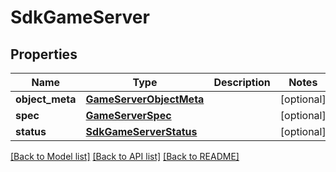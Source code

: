 # SdkGameServer

## Properties
Name | Type | Description | Notes
------------ | ------------- | ------------- | -------------
**object_meta** | [**GameServerObjectMeta**](GameServerObjectMeta.md) |  | [optional] 
**spec** | [**GameServerSpec**](GameServerSpec.md) |  | [optional] 
**status** | [**SdkGameServerStatus**](SdkGameServerStatus.md) |  | [optional] 

[[Back to Model list]](../README.md#documentation-for-models) [[Back to API list]](../README.md#documentation-for-api-endpoints) [[Back to README]](../README.md)


